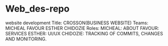 # Web_des-repo
website development
Title: CROSSON(BUSINESS WEBSITE)
Teams:
  MICHEAL
  FAVOUR
  ESTHER
  CHIDOZIE
Roles:
  MICHEAL: ABOUT
  FAVOUR: SERVICES
  ESTHER: UI/UX
  CHIDOZIE: TRACKING OF COMMITS, CHANGES AND MONITORING.

